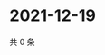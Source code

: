 # 2021-12-19

共 0 条

<!-- BEGIN WEIBO -->
<!-- 最后更新时间 Sun Dec 19 2021 20:13:53 GMT+0800 (China Standard Time) -->

<!-- END WEIBO -->
